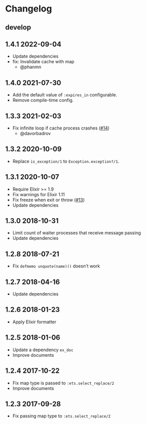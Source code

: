 # Changelog

## develop

## 1.4.1 2022-09-04

- Update dependencies
- fix: Invalidate cache with map
    - @phanmn

## 1.4.0 2021-07-30

- Add the default value of `:expires_in` configurable.
- Remove compile-time config.

## 1.3.3 2021-02-03

- Fix infinite loop if cache process crashes ([#14](https://github.com/melpon/memoize/pull/14))
    - @davorbadrov

## 1.3.2 2020-10-09

- Replace `is_exception/1` to `Exception.exception?/1`.

## 1.3.1 2020-10-07

- Require Elixir >= 1.9
- Fix warnings for Elixir 1.11
- Fix freeze when exit or throw ([#13](https://github.com/melpon/memoize/issues/13))
- Update dependencies

## 1.3.0 2018-10-31

- Limit count of waiter processes that receive message passing
- Update dependencies

## 1.2.8 2018-07-21

- Fix `defmemo unquote(name)()` doesn't work

## 1.2.7 2018-04-16

- Update dependencies

## 1.2.6 2018-01-23

- Apply Elixir formatter

## 1.2.5 2018-01-06

- Update a dependency `ex_doc`
- Improve documents

## 1.2.4 2017-10-22

- Fix map type is passed to `:ets.select_replace/2`
- Improve documents

## 1.2.3 2017-09-28

- Fix passing map type to `:ets.select_replace/2`

